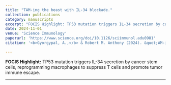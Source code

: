 ```yaml
---
title: "TAM-ing the beast with IL-34 blockade."
collection: publications
category: manuscripts
excerpt: "FOCIS Highlight: TP53 mutation triggers IL-34 secretion by cancer stem cells, reprogramming macrophages to suppress T cells and promote tumor immune escape. <br/>"
date: 2024-11-01
venue: 'Science Immunology'
paperurl: 'https://www.science.org/doi/10.1126/sciimmunol.adu0981'
citation: '<b>Gyorgypal, A.,</b> & Robert M. Anthony (2024). &quot;AM-ing the beast with IL-34 blockade.&quot; <i>Science Immunology</i>. 9(101), eadu0981.'

---
```


<b>FOCIS Highlight:</b> TP53 mutation triggers IL-34 secretion by cancer stem cells, reprogramming macrophages to suppress T cells and promote tumor immune escape.

---
